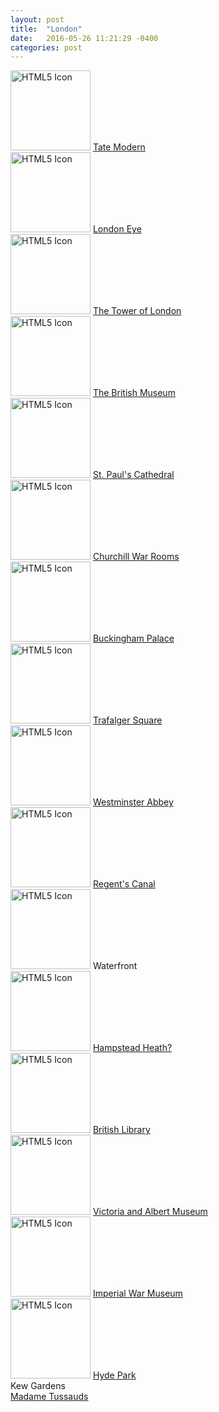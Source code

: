 ```yaml
---
layout: post
title:  "London"
date:   2016-05-26 11:21:29 -0400
categories: post
---
```


<html>
<body>
<font>

<img src="https://cloud.githubusercontent.com/assets/19412094/15584951/d967357a-234a-11e6-841a-ced0d1b5f8f5.jpg" alt="HTML5 Icon" style="width:128px;height:128px;">
<a href="http://www.tate.org.uk/visit/tate-modern">Tate Modern</a>
<br>
<img src="https://cloud.githubusercontent.com/assets/19412094/15584946/d958d50c-234a-11e6-9630-37685bd1aa0d.jpg" alt="HTML5 Icon" style="width:128px;height:128px;">
<a href="https://www.londoneye.com/">London Eye</a>
<br>
<img src="https://cloud.githubusercontent.com/assets/19412094/15584952/d96b5eca-234a-11e6-967f-03f92c949ada.jpg" alt="HTML5 Icon" style="width:128px;height:128px;">
<a href="http://www.hrp.org.uk/tower-of-london/">The Tower of London</a>
<br>
<img src="https://cloud.githubusercontent.com/assets/19412094/15584940/d94627e0-234a-11e6-92d9-8e87f6d2ae94.jpg" alt="HTML5 Icon" style="width:128px;height:128px;">
<a href="http://www.britishmuseum.org/">The British Museum</a>
<br>
<img src="https://cloud.githubusercontent.com/assets/19412094/15584950/d9642e16-234a-11e6-8b39-bffa2ff95579.jpg" alt="HTML5 Icon" style="width:128px;height:128px;">
<a href="https://www.stpauls.co.uk/">St. Paul's Cathedral</a>
<br>
<img src="https://cloud.githubusercontent.com/assets/19412094/15584945/d95753bc-234a-11e6-82ce-09dae84bc27a.jpg" alt="HTML5 Icon" style="width:128px;height:128px;">
<a href="http://www.iwm.org.uk/visits/churchill-war-rooms">Churchill War Rooms</a>
<br>
<img src="https://cloud.githubusercontent.com/assets/19412094/15584943/d952e534-234a-11e6-9610-9c0e788d9332.jpg" alt="HTML5 Icon" style="width:128px;height:128px;">
<a href="https://www.royal.uk/royal-residences-buckingham-palace">Buckingham Palace</a>
<br>
<img src="https://cloud.githubusercontent.com/assets/19412094/15584939/d9447e2c-234a-11e6-8bbf-d893f59e1e9e.jpg" alt="HTML5 Icon" style="width:128px;height:128px;">
<a href="https://www.london.gov.uk/about-us/our-building-and-squares/trafalgar-square">Trafalger Square</a>
<br>
<img src="https://cloud.githubusercontent.com/assets/19412094/15584937/d944271a-234a-11e6-9b58-499cc3a63cb4.jpeg" alt="HTML5 Icon" style="width:128px;height:128px;">
<a href="http://www.westminster-abbey.org/">Westminster Abbey</a>
<br>
<img src="https://cloud.githubusercontent.com/assets/19412094/15584949/d95fdda2-234a-11e6-8ed8-3e83587f8643.jpg" alt="HTML5 Icon" style="width:128px;height:128px;">
<a href="http://www.visitlondon.com/discover-london/london-areas/central/regents-canal">Regent's Canal</a>
<br>
<img src="https://cloud.githubusercontent.com/assets/19412094/15584938/d9442e40-234a-11e6-8376-4ac50214b125.jpg" alt="HTML5 Icon" style="width:128px;height:128px;">
Waterfront
<br>
<img src="https://cloud.githubusercontent.com/assets/19412094/15584944/d955fe54-234a-11e6-8a2a-76c9f7db9404.jpg" alt="HTML5 Icon" style="width:128px;height:128px;">
<a href="http://www.cityoflondon.gov.uk/things-to-do/green-spaces/hampstead-heath/Pages/default.aspx">Hampstead Heath?</a>
<br>
<img src="https://cloud.githubusercontent.com/assets/19412094/15584941/d946987e-234a-11e6-9ffa-99fe4453c558.jpg" alt="HTML5 Icon" style="width:128px;height:128px;">
<a href="http://www.bl.uk/">British Library</a>
<br>
<img src="https://cloud.githubusercontent.com/assets/19412094/15584942/d946dca8-234a-11e6-9ffd-351ac52c00ab.jpg" alt="HTML5 Icon" style="width:128px;height:128px;">
<a href="https://www.vam.ac.uk/">Victoria and Albert Museum</a>
<br>
<img src="https://cloud.githubusercontent.com/assets/19412094/15584947/d95c4188-234a-11e6-92ef-17bfa14371c4.jpg" alt="HTML5 Icon" style="width:128px;height:128px;">
<a href="http://www.iwm.org.uk/">Imperial War Museum</a>
<br>
<img src="https://cloud.githubusercontent.com/assets/19412094/15584948/d95ccfb8-234a-11e6-9cf4-d86f631bbab2.jpg" alt="HTML5 Icon" style="width:128px;height:128px;">
<a href="https://www.royalparks.org.uk/parks/hyde-park">Hyde Park</a>
<br>
Kew Gardens
<br>
<a href="https://www.madametussauds.co.uk/london/en/">Madame Tussauds</a>
</font>
</body>
</html>
